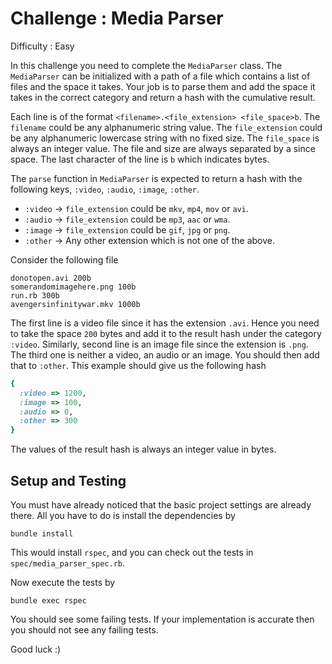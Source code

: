 # Challenge : Media Parser
Difficulty : Easy

In this challenge you need to complete the `MediaParser` class. The `MediaParser` can be initialized with a path of a file which contains a list of files and the space it takes. Your job is to parse them and add the space it takes in the correct category and return a hash with the cumulative result.

Each line is of the format `<filename>.<file_extension> <file_space>b`. The `filename` could be any alphanumeric string value. The `file_extension` could be any alphanumeric lowercase string with no fixed size. The `file_space` is always an integer value. The file and size are always separated by a since space. The last character of the line is `b` which indicates bytes.

The `parse` function in `MediaParser` is expected to return a hash with the following keys, `:video`, `:audio`, `:image`, `:other`.

* `:video` -> `file_extension` could be `mkv`, `mp4`, `mov` or `avi`.
* `:audio` -> `file_extension` could be `mp3`, `aac` or `wma`.
* `:image` -> `file_extension` could be `gif`, `jpg` or `png`.
* `:other` -> Any other extension which is not one of the above.

Consider the following file

```
donotopen.avi 200b
somerandomimagehere.png 100b
run.rb 300b
avengersinfinitywar.mkv 1000b
```
The first line is a video file since it has the extension `.avi`. Hence you need to take the space `200` bytes and add it to the result hash under the category `:video`. Similarly, second line is an image file since the extension is `.png`. The third one is neither a video, an audio or an image. You should then add that to `:other`.
This example should give us the following hash
```ruby
{
  :video => 1200,
  :image => 100,
  :audio => 0,
  :other => 300
}
```
The values of the result hash is always an integer value in bytes.

## Setup and Testing
You must have already noticed that the basic project settings are already there. All you have to do is install the dependencies by
```
bundle install
```
This would install `rspec`, and you can check out the tests in `spec/media_parser_spec.rb`.

Now execute the tests by

```
bundle exec rspec
```

You should see some failing tests. If your implementation is accurate then you should not see any failing tests.

Good luck :)
